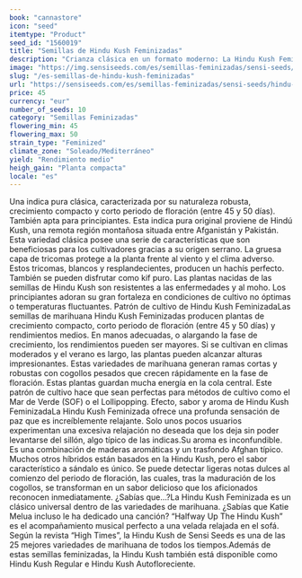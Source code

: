 ```yaml
---
book: "cannastore"
icon: "seed"
itemtype: "Product"
seed_id: "1560019"
title: "Semillas de Hindu Kush Feminizadas"
description: "Crianza clásica en un formato moderno: La Hindu Kush Feminizada posee un aroma dulce y delicioso a sándalo, es fácil de cultivar y se considera muy robusta."
image: "https://img.sensiseeds.com/es/semillas-feminizadas/sensi-seeds/hindu-kush-image.png"
slug: "/es-semillas-de-hindu-kush-feminizadas"
url: "https://sensiseeds.com/es/semillas-feminizadas/sensi-seeds/hindu-kush?a_aid=cannastore"
price: 45
currency: "eur"
number_of_seeds: 10
category: "Semillas Feminizadas"
flowering_min: 45
flowering_max: 50
strain_type: "Feminized"
climate_zone: "Soleado/Mediterráneo"
yield: "Rendimiento medio"
heigh_gain: "Planta compacta"
locale: "es"
---
```

Una indica pura clásica, caracterizada por su naturaleza robusta, crecimiento compacto y corto periodo de floración (entre 45 y 50 días). También apta para principiantes. Esta indica pura original proviene de Hindú Kush, una remota región montañosa situada entre Afganistán y Pakistán. Esta variedad clásica posee una serie de características que son beneficiosas para los cultivadores gracias a su origen serrano. La gruesa capa de tricomas protege a la planta frente al viento y el clima adverso. Estos tricomas, blancos y resplandecientes, producen un hachís perfecto. También se pueden disfrutar como kif puro. Las plantas nacidas de las semillas de Hindu Kush son resistentes a las enfermedades y al moho. Los principiantes adoran su gran fortaleza en condiciones de cultivo no óptimas o temperaturas fluctuantes. Patrón de cultivo de Hindu Kush FeminizadaLas semillas de marihuana Hindu Kush Feminizadas producen plantas de crecimiento compacto, corto periodo de floración (entre 45 y 50 días) y rendimientos medios. En manos adecuadas, o alargando la fase de crecimiento, los rendimientos pueden ser mayores. Si se cultivan en climas moderados y el verano es largo, las plantas pueden alcanzar alturas impresionantes. Estas variedades de marihuana generan ramas cortas y robustas con cogollos pesados que crecen rápidamente en la fase de floración. Estas plantas guardan mucha energía en la cola central. Este patrón de cultivo hace que sean perfectas para métodos de cultivo como el Mar de Verde (SOF) o el Lollipopping. Efecto, sabor y aroma de Hindu Kush FeminizadaLa Hindu Kush Feminizada ofrece una profunda sensación de paz que es increíblemente relajante. Solo unos pocos usuarios experimentan una excesiva relajación no deseada que los deja sin poder levantarse del sillón, algo típico de las indicas.Su aroma es inconfundible. Es una combinación de maderas aromáticas y un trasfondo Afghan típico. Muchos otros híbridos están basados en la Hindu Kush, pero el sabor característico a sándalo es único. Se puede detectar ligeras notas dulces al comienzo del periodo de floración, las cuales, tras la maduración de los cogollos, se transforman en un sabor delicioso que los aficionados reconocen inmediatamente. ¿Sabías que…?La Hindu Kush Feminizada es un clásico universal dentro de las variedades de marihuana. ¿Sabías que Katie Melua incluso le ha dedicado una canción? “Halfway Up The Hindu Kush” es el acompañamiento musical perfecto a una velada relajada en el sofá. Según la revista “High Times”, la Hindu Kush de Sensi Seeds es una de las 25 mejores variedades de marihuana de todos los tiempos.Además de estas semillas feminizadas, la Hindu Kush también está disponible como Hindu Kush Regular e Hindu Kush Autofloreciente.
